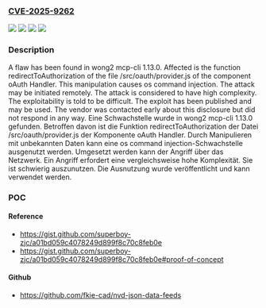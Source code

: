 ### [CVE-2025-9262](https://cve.mitre.org/cgi-bin/cvename.cgi?name=CVE-2025-9262)
![](https://img.shields.io/static/v1?label=Product&message=mcp-cli&color=blue)
![](https://img.shields.io/static/v1?label=Version&message=1.13.0%20&color=brightgreen)
![](https://img.shields.io/static/v1?label=Vulnerability&message=Command%20Injection&color=brightgreen)
![](https://img.shields.io/static/v1?label=Vulnerability&message=OS%20Command%20Injection&color=brightgreen)

### Description

A flaw has been found in wong2 mcp-cli 1.13.0. Affected is the function redirectToAuthorization of the file /src/oauth/provider.js of the component oAuth Handler. This manipulation causes os command injection. The attack may be initiated remotely. The attack is considered to have high complexity. The exploitability is told to be difficult. The exploit has been published and may be used. The vendor was contacted early about this disclosure but did not respond in any way.
Eine Schwachstelle wurde in wong2 mcp-cli 1.13.0 gefunden. Betroffen davon ist die Funktion redirectToAuthorization der Datei /src/oauth/provider.js der Komponente oAuth Handler. Durch Manipulieren mit unbekannten Daten kann eine os command injection-Schwachstelle ausgenutzt werden. Umgesetzt werden kann der Angriff über das Netzwerk. Ein Angriff erfordert eine vergleichsweise hohe Komplexität. Sie ist schwierig auszunutzen. Die Ausnutzung wurde veröffentlicht und kann verwendet werden.

### POC

#### Reference
- https://gist.github.com/superboy-zjc/a01bd059c4078249d899f8c70c8feb0e
- https://gist.github.com/superboy-zjc/a01bd059c4078249d899f8c70c8feb0e#proof-of-concept

#### Github
- https://github.com/fkie-cad/nvd-json-data-feeds

